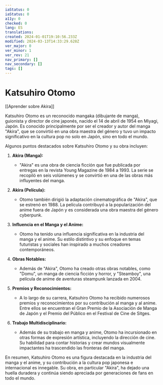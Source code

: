 ```yaml
---
iaStatus: 0
iaStatus: 0
a11y: 0
checked: 0
lang: ES
translations: 
created: 2024-01-01T19:10:56.233Z
modified: 2024-03-13T14:33:29.628Z
ver_major: 0
ver_minor: 1
ver_rev: 21
nav_primary: []
nav_secondary: []
tags: []
---
```

# Katsuhiro Otomo

[[Aprender sobre Akira]]

Katsuhiro Otomo es un reconocido mangaka (dibujante de manga), guionista y director de cine japonés, nacido el 14 de abril de 1954 en Miyagi, Japón. Es conocido principalmente por ser el creador y autor del manga "Akira", que se convirtió en una obra maestra del género y tuvo un impacto significativo en la cultura pop no solo en Japón, sino en todo el mundo.

Algunos puntos destacados sobre Katsuhiro Otomo y su obra incluyen:

1. **Akira (Manga):**
   - "Akira" es una obra de ciencia ficción que fue publicada por entregas en la revista Young Magazine de 1984 a 1993. La serie se recopiló en seis volúmenes y se convirtió en una de las obras más influyentes del manga.

2. **Akira (Película):**
   - Otomo también dirigió la adaptación cinematográfica de "Akira", que se estrenó en 1988. La película contribuyó a la popularización del anime fuera de Japón y es considerada una obra maestra del género cyberpunk.

3. **Influencia en el Manga y el Anime:**
   - Otomo ha tenido una influencia significativa en la industria del manga y el anime. Su estilo distintivo y su enfoque en temas futuristas y sociales han inspirado a muchos creadores contemporáneos.

4. **Obras Notables:**
   - Además de "Akira", Otomo ha creado otras obras notables, como "Domu", un manga de ciencia ficción y horror, y "Steamboy", una película de anime de aventuras steampunk lanzada en 2004.

5. **Premios y Reconocimientos:**
   - A lo largo de su carrera, Katsuhiro Otomo ha recibido numerosos premios y reconocimientos por su contribución al manga y al anime. Entre ellos se encuentran el Gran Premio de la Asociación de Manga de Japón y el Premio del Público en el Festival de Cine de Sitges.

6. **Trabajo Multidisciplinario:**
   - Además de su trabajo en manga y anime, Otomo ha incursionado en otras formas de expresión artística, incluyendo la dirección de cine. Su habilidad para contar historias y crear mundos visualmente impactantes ha trascendido las fronteras del manga.

En resumen, Katsuhiro Otomo es una figura destacada en la industria del manga y el anime, y su contribución a la cultura pop japonesa e internacional es innegable. Su obra, en particular "Akira", ha dejado una huella duradera y continúa siendo apreciada por generaciones de fans en todo el mundo.